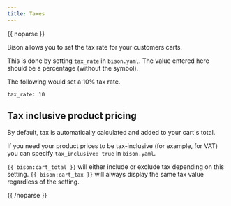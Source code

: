 ```yaml
---
title: Taxes
---
```

{{ noparse }}

Bison allows you to set the tax rate for your customers carts.

This is done by setting `tax_rate` in `bison.yaml`. The value entered here should be a percentage (without the symbol).

The following would set a 10% tax rate.

```
tax_rate: 10
```

## Tax inclusive product pricing

By default, tax is automatically calculated and added to your cart's total.

If you need your product prices to be tax-inclusive (for example, for VAT) you can specify `tax_inclusive: true` in `bison.yaml`.

`{{ bison:cart_total }}` will either include or exclude tax depending on this setting. `{{ bison:cart_tax }}` will always display the same tax value regardless of the setting.

{{ /noparse }}
